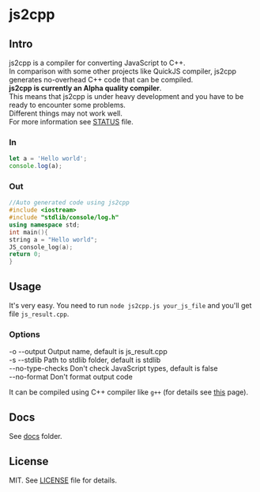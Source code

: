 # js2cpp

## Intro 

js2cpp is a compiler for converting JavaScript to C++.   
In comparison with some other projects like QuickJS compiler, js2cpp generates no-overhead C++ code that can be compiled.  
**js2cpp is currently an Alpha quality compiler**.  
This means that js2cpp is under heavy development and you have to be ready to encounter some problems.   
Different things may not work well.  
For more information see [STATUS](https://github.com/nagayev/js2cpp/blob/master/STATUS.MD) file.  

### In

```js
let a = 'Hello world';
console.log(a);
```

### Out
```cpp
//Auto generated code using js2cpp
#include <iostream>
#include "stdlib/console/log.h"
using namespace std;
int main(){
string a = "Hello world";
JS_console_log(a);
return 0;
}

```

## Usage

It's very easy. You need to run `node js2cpp.js your_js_file` and you'll get file `js_result.cpp`.

### Options

-o --output Output name, default is js_result.cpp  
-s --stdlib Path to stdlib folder, default is stdlib  
--no-type-checks Don't check JavaScript types, default is false  
--no-format Don't format output code   

It can be compiled using C++ compiler like `g++` (for details see [this](https://github.com/nagayev/js2cpp/blob/master/docs/user.MD) page). 

## Docs

See [docs](https://github.com/nagayev/js2cpp/blob/master/docs/) folder.

## License

MIT. See [LICENSE](https://github.com/nagayev/js2cpp/blob/master/LICENSE) file for details.
